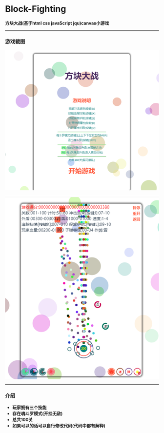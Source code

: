 
# Block-Fighting

**方块大战(基于html css javaScript jqu)canvas小游戏**

****

### 游戏截图

![截图](./images/game.png)

![截图](./images/gameone.png)

****

### 介绍

+ **玩家拥有三个技能**
+ **存在魂斗罗模式(开挂无敌)**
+ **总共100关**
+ **如果可以的话可以自行修改代码(代码中都有解释)**
